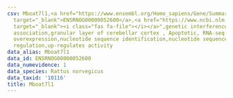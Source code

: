 ```yaml
---
csv: Mboat7l1,<a href="https://www.ensembl.org/Homo_sapiens/Gene/Summary?db=core;g=ENSRNOG00000052600"
  target="_blank">ENSRNOG00000052600</a>,<a href="https://www.ncbi.nlm.nih.gov/pubmed/30467350"
  target="_blank"><i class="fas fa-file"></i></a>",genetic interference,functional
  association,granular layer of cerebellar cortex , Apoptotic, RNA-seq assay, hsf-1
  overexpression,nucleotide sequence identification,nucleotide sequence identification,transcriptional
  regulation,up-regulates activity
data_alias: Mboat7l1
data_id: ENSRNOG00000052600
data_numevidence: 1
data_species: Rattus norvegicus
data_taxid: '10116'
title: Mboat7l1
---
```

